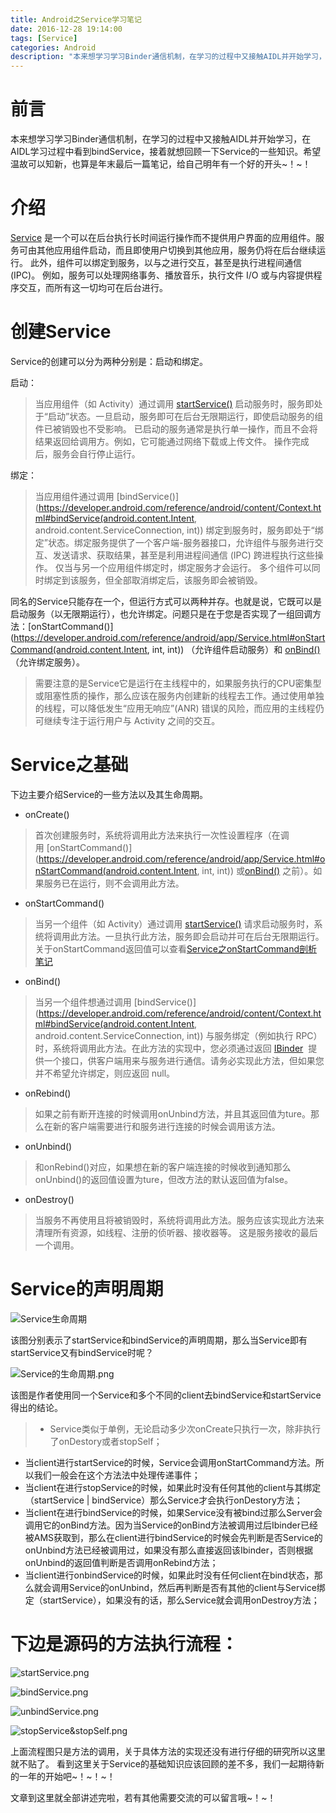 ```yaml
---
title: Android之Service学习笔记
date: 2016-12-28 19:14:00
tags: [Service]
categories: Android
description: "本来想学习学习Binder通信机制，在学习的过程中又接触AIDL并开始学习，在AIDL学习过程中看到bindService，接着就想回顾一下Service的一些知识。希望温故可以知新，也算是年末最后一篇笔记，给自己明年有一个好的开头~！~！"
---
```

前言
===
本来想学习学习Binder通信机制，在学习的过程中又接触AIDL并开始学习，在AIDL学习过程中看到bindService，接着就想回顾一下Service的一些知识。希望温故可以知新，也算是年末最后一篇笔记，给自己明年有一个好的开头~！~！

介绍
====
[Service](https://developer.android.com/reference/android/app/Service.html) 是一个可以在后台执行长时间运行操作而不提供用户界面的应用组件。服务可由其他应用组件启动，而且即使用户切换到其他应用，服务仍将在后台继续运行。 此外，组件可以绑定到服务，以与之进行交互，甚至是执行进程间通信 (IPC)。 例如，服务可以处理网络事务、播放音乐，执行文件 I/O 或与内容提供程序交互，而所有这一切均可在后台进行。

创建Service
====
Service的创建可以分为两种分别是：启动和绑定。

启动：
> 当应用组件（如 Activity）通过调用 [startService()](https://developer.android.com/reference/android/content/Context.html#startService(android.content.Intent)) 启动服务时，服务即处于“启动”状态。一旦启动，服务即可在后台无限期运行，即使启动服务的组件已被销毁也不受影响。 已启动的服务通常是执行单一操作，而且不会将结果返回给调用方。例如，它可能通过网络下载或上传文件。 操作完成后，服务会自行停止运行。

绑定：
> 当应用组件通过调用 [bindService()](https://developer.android.com/reference/android/content/Context.html#bindService(android.content.Intent, android.content.ServiceConnection, int)) 绑定到服务时，服务即处于“绑定”状态。绑定服务提供了一个客户端-服务器接口，允许组件与服务进行交互、发送请求、获取结果，甚至是利用进程间通信 (IPC) 跨进程执行这些操作。 仅当与另一个应用组件绑定时，绑定服务才会运行。 多个组件可以同时绑定到该服务，但全部取消绑定后，该服务即会被销毁。

同名的Service只能存在一个，但运行方式可以两种并存。也就是说，它既可以是启动服务（以无限期运行），也允许绑定。问题只是在于您是否实现了一组回调方法：[onStartCommand()](https://developer.android.com/reference/android/app/Service.html#onStartCommand(android.content.Intent, int, int)) （允许组件启动服务）和 [onBind()](https://developer.android.com/reference/android/app/Service.html#onBind(android.content.Intent)) （允许绑定服务）。

> 需要注意的是Service它是运行在主线程中的，如果服务执行的CPU密集型或阻塞性质的操作，那么应该在服务内创建新的线程去工作。通过使用单独的线程，可以降低发生“应用无响应”(ANR) 错误的风险，而应用的主线程仍可继续专注于运行用户与 Activity 之间的交互。


Service之基础
====
下边主要介绍Service的一些方法以及其生命周期。
* onCreate()

> 首次创建服务时，系统将调用此方法来执行一次性设置程序（在调用 [onStartCommand()](https://developer.android.com/reference/android/app/Service.html#onStartCommand(android.content.Intent, int, int)) 或[onBind()](https://developer.android.com/reference/android/app/Service.html#onBind(android.content.Intent)) 之前）。如果服务已在运行，则不会调用此方法。

* onStartCommand()

> 当另一个组件（如 Activity）通过调用 [startService()](https://developer.android.com/reference/android/content/Context.html#startService(android.content.Intent)) 请求启动服务时，系统将调用此方法。一旦执行此方法，服务即会启动并可在后台无限期运行。
关于onStartCommand返回值可以查看[Service之onStartCommand剖析笔记](http://dandanlove.com/2016/12/28/onStartCommand/)

* onBind()

> 当另一个组件想通过调用 [bindService()](https://developer.android.com/reference/android/content/Context.html#bindService(android.content.Intent, android.content.ServiceConnection, int)) 与服务绑定（例如执行 RPC）时，系统将调用此方法。在此方法的实现中，您必须通过返回 [IBinder](https://developer.android.com/reference/android/os/IBinder.html)
 提供一个接口，供客户端用来与服务进行通信。请务必实现此方法，但如果您并不希望允许绑定，则应返回 null。

* onRebind()

> 如果之前有断开连接的时候调用onUnbind方法，并且其返回值为ture。那么在新的客户端需要进行和服务进行连接的时候会调用该方法。

* onUnbind()

> 和onRebind()对应，如果想在新的客户端连接的时候收到通知那么onUnbind()的返回值设置为ture，但改方法的默认返回值为false。

* onDestroy()
> 当服务不再使用且将被销毁时，系统将调用此方法。服务应该实现此方法来清理所有资源，如线程、注册的侦听器、接收器等。 这是服务接收的最后一个调用。

Service的声明周期
===
![Service生命周期](https://developer.android.com/images/service_lifecycle.png)

该图分别表示了startService和bindService的声明周期，那么当Service即有startService又有bindService时呢？

![Service的生命周期.png](http://upload-images.jianshu.io/upload_images/1319879-75e2dd7f28a2ded2.png?imageMogr2/auto-orient/strip%7CimageView2/2/w/1240)

该图是作者使用同一个Service和多个不同的client去bindService和startService得出的结论。

> * Service类似于单例，无论启动多少次onCreate只执行一次，除非执行了onDestory或者stopSelf；
* 当client进行startService的时候，Service会调用onStartCommand方法。所以我们一般会在这个方法法中处理传递事件；
* 当client在进行stopService的时候，如果此时没有任何其他的client与其绑定（startService | bindService）那么Service才会执行onDestory方法；
* 当client在进行bindService的时候，如果Service没有被bind过那么Server会调用它的onBind方法。因为当Service的onBind方法被调用过后Ibinder已经被AMS获取到，那么在client进行bindService的时候会先判断是否Service的onUnbind方法已经被调用过，如果没有那么直接返回该Ibinder，否则根据onUnbind的返回值判断是否调用onRebind方法；
* 当client进行onbindService的时候，如果此时没有任何client在bind状态，那么就会调用Service的onUnbind，然后再判断是否有其他的client与Service绑定（startService），如果没有的话，那么Service就会调用onDestroy方法；

下边是源码的方法执行流程：
===

![startService.png](http://upload-images.jianshu.io/upload_images/1319879-7184a2c6402fe367.png?imageMogr2/auto-orient/strip%7CimageView2/2/w/1240)



![bindService.png](http://upload-images.jianshu.io/upload_images/1319879-c7cb6e59eee2de3b.png?imageMogr2/auto-orient/strip%7CimageView2/2/w/1240)



![unbindService.png](http://upload-images.jianshu.io/upload_images/1319879-57eda9c3c8bf69ef.png?imageMogr2/auto-orient/strip%7CimageView2/2/w/1240)



![stopService&stopSelf.png](http://upload-images.jianshu.io/upload_images/1319879-a4e636e86d0134cb.png?imageMogr2/auto-orient/strip%7CimageView2/2/w/1240)

上面流程图只是方法的调用，关于具体方法的实现还没有进行仔细的研究所以这里就不贴了。
看到这里关于Service的基础知识应该回顾的差不多，我们一起期待新的一年的开始吧~！~！~！

文章到这里就全部讲述完啦，若有其他需要交流的可以留言哦~！~！
